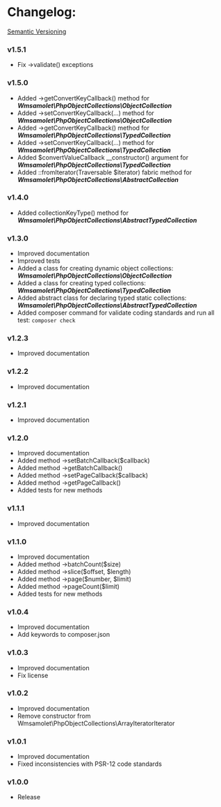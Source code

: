 # Changelog:
[Semantic Versioning](https://semver.org/)

### v1.5.1
- Fix ->validate() exceptions

### v1.5.0
- Added ->getConvertKeyCallback() method for **_Wmsamolet\PhpObjectCollections\ObjectCollection_**
- Added ->setConvertKeyCallback(...) method for **_Wmsamolet\PhpObjectCollections\ObjectCollection_**
- Added ->getConvertKeyCallback() method for **_Wmsamolet\PhpObjectCollections\TypedCollection_**
- Added ->setConvertKeyCallback(...) method for **_Wmsamolet\PhpObjectCollections\TypedCollection_**
- Added $convertValueCallback __constructor() argument for **_Wmsamolet\PhpObjectCollections\TypedCollection_**
- Added ::fromIterator(Traversable $iterator) fabric method for **_Wmsamolet\PhpObjectCollections\AbstractCollection_**
 
### v1.4.0
- Added collectionKeyType() method for **_Wmsamolet\PhpObjectCollections\AbstractTypedCollection_**

### v1.3.0
- Improved documentation
- Improved tests
- Added a class for creating dynamic object collections: **_Wmsamolet\PhpObjectCollections\ObjectCollection_**
- Added a class for creating typed collections: **_Wmsamolet\PhpObjectCollections\TypedCollection_**
- Added abstract class for declaring typed static collections: **_Wmsamolet\PhpObjectCollections\AbstractTypedCollection_**
- Added composer command for validate coding standards and run all test: ```composer check```

### v1.2.3
- Improved documentation

### v1.2.2
- Improved documentation

### v1.2.1
- Improved documentation

### v1.2.0
- Improved documentation
- Added method ->setBatchCallback($callback)
- Added method ->getBatchCallback()
- Added method ->setPageCallback($callback)
- Added method ->getPageCallback()
- Added tests for new methods

### v1.1.1
- Improved documentation

### v1.1.0
- Improved documentation
- Added method ->batchCount($size)
- Added method ->slice($offset, $length)
- Added method ->page($number, $limit)
- Added method ->pageCount($limit)
- Added tests for new methods

### v1.0.4
- Improved documentation
- Add keywords to composer.json

### v1.0.3
- Improved documentation
- Fix license

### v1.0.2
- Improved documentation
- Remove constructor from Wmsamolet\PhpObjectCollections\ArrayIteratorIterator

### v1.0.1
- Improved documentation
- Fixed inconsistencies with PSR-12 code standards

### v1.0.0
- Release